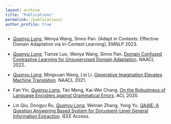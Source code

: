 ```yaml
---
layout: archive
title: "Publications"
permalink: /publications/
author_profile: true
---
```




*    <u>_Quanyu Long_</u>, Wenya Wang, Sinno Pan. [Adapt in Contexts: Effective Domain Adaptation via In-Context Learning]. EMNLP 2023.

*    <u>_Quanyu Long_</u>, Tianze Luo, Wenya Wang, Sinno Pan. [Domain Confused Contrastive Learning for Unsupervised Domain Adaptation](<https://arxiv.org/abs/2207.04564>). NAACL 2022.

*    <u>_Quanyu Long_</u>, Mingxuan Wang, Lei Li. [Generative Imagination Elevates Machine Translation](<https://arxiv.org/abs/2009.09654>). NAACL 2021.

*    Fan Yin, <u>_Quanyu Long_</u>, Tao Meng, Kai-Wei Chang. [On the Robustness of Language Encoders against Grammatical Errors](<https://arxiv.org/abs/2005.05683>). ACL 2020.

*    Lin Qiu, Dongyu Ru, <u>_Quanyu Long_</u>, Weinan Zhang, Yong Yu. [QA4IE: A Question Answering Based System for Document-Level General Information Extraction](<https://ieeexplore.ieee.org/document/8972460>). IEEE Access.

